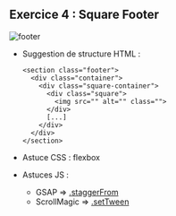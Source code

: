 ## Exercice 4 : Square Footer

![footer](https://github.com/tonidano/Workshop_AnimJS-GSAP/blob/master/assets/images/footer.gif)

* Suggestion de structure HTML :

      <section class="footer">
        <div class="container">
          <div class="square-container">
            <div class="square">
              <img src="" alt="" class="">
            </div>
            [...]
          </div>
        </div>
      </section>

* Astuce CSS : flexbox

* Astuces JS :
  * GSAP => [.staggerFrom](https://greensock.com/docs/TimelineMax/staggerFrom)
  * ScrollMagic => [.setTween](http://scrollmagic.io/docs/animation.GSAP.html#Scene.setTween)
